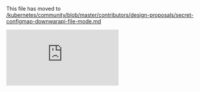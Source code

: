 This file has moved to [/kubernetes/community/blob/master/contributors/design-proposals/secret-configmap-downwarapi-file-mode.md](https://github.com/kubernetes/community/blob/master/contributors/design-proposals/secret-configmap-downwarapi-file-mode.md)


<!-- BEGIN MUNGE: GENERATED_ANALYTICS -->
[![Analytics](https://kubernetes-site.appspot.com/UA-36037335-10/GitHub/docs/proposals/secret-configmap-downwarapi-file-mode.md?pixel)]()
<!-- END MUNGE: GENERATED_ANALYTICS -->
